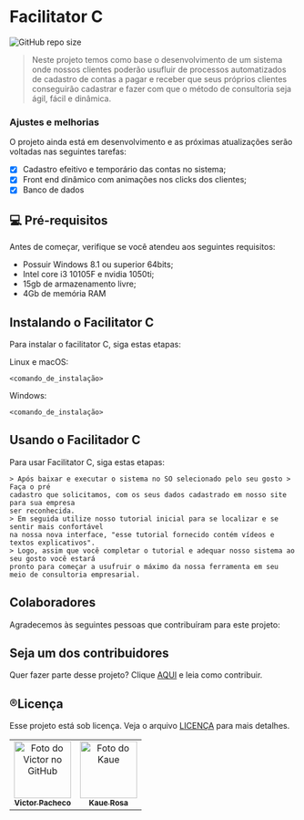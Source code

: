  # Facilitator C

![GitHub repo size](https://img.shields.io/github/repo-size/iuricode/README-template?style=for-the-badge)


<!---Colocar a imagem aqui---> 
> Neste projeto temos como base o desenvolvimento de um sistema onde nossos clientes poderão usufluir de processos automatizados de cadastro de contas a pagar e receber 
que seus próprios clientes conseguirão cadastrar e fazer com que o método de consultoria seja ágil, fácil e dinâmica. 


### Ajustes e melhorias

O projeto ainda está em desenvolvimento e as próximas atualizações serão voltadas nas seguintes tarefas:

- [x] Cadastro efeitivo e temporário das contas no sistema; 
- [x] Front end dinâmico com animações nos clicks dos clientes;
- [x] Banco de dados 

## 💻 Pré-requisitos

Antes de começar, verifique se você atendeu aos seguintes requisitos:

* Possuir Windows 8.1 ou superior 64bits; 
* Intel core i3 10105F e nvidia 1050ti;
* 15gb de armazenamento livre;
* 4Gb de memória RAM 

## Instalando o Facilitator C

Para instalar o facilitator C, siga estas etapas:

Linux e macOS:
```
<comando_de_instalação>
```

Windows:
```
<comando_de_instalação>
```

## Usando o Facilitador C 

Para usar Facilitator C, siga estas etapas:

```
> Após baixar e executar o sistema no SO selecionado pelo seu gosto > Faça o pré 
cadastro que solicitamos, com os seus dados cadastrado em nosso site para sua empresa 
ser reconhecida. 
> Em seguida utilize nosso tutorial inicial para se localizar e se sentir mais confortável 
na nossa nova interface, "esse tutorial fornecido contém vídeos e textos explicativos".
> Logo, assim que você completar o tutorial e adequar nosso sistema ao seu gosto você estará 
pronto para começar a usufruir o máximo da nossa ferramenta em seu meio de consultoria empresarial.

```


## Colaboradores

Agradecemos às seguintes pessoas que contribuíram para este projeto:

<table>
  <tr>
    <td align="center">
      <a href="#">
        <img src="<!---nossa foto--->" width="100px;" alt="Foto do Victor no GitHub"/><br>
        <sub>
          <b>Victor Pacheco</b>
        </sub>
      </a>
    </td>
    <td align="center">
      <a href="#">
        <img src="<!---outra foto aqui--->" width="100px;" alt="Foto do Kaue"/><br>
        <sub>
          <b>Kaue Rosa</b>
        </sub>
      </a>
    </td>


## Seja um dos contribuidores<br>

Quer fazer parte desse projeto? Clique [AQUI](CONTRIBUTING.md) e leia como contribuir.

## ®️Licença

Esse projeto está sob licença. Veja o arquivo [LICENÇA](LICENSE.md) para mais detalhes.<br>



